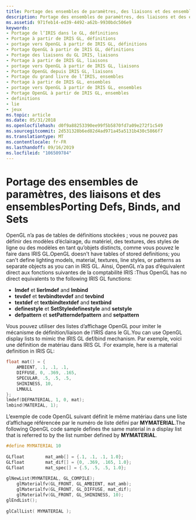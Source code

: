 ```yaml
---
title: Portage des ensembles de paramètres, des liaisons et des ensembles
description: Portage des ensembles de paramètres, des liaisons et des ensembles
ms.assetid: 971feb14-ed39-4492-a62b-9930bdc506e9
keywords:
- Portage de l’IRIS dans le GL, définitions
- Portage à partir de IRIS GL, définitions
- portage vers OpenGL à partir de IRIS GL, définitions
- Portage OpenGL à partir de IRIS GL, définitions
- Portage des liaisons du GL IRIS, liaisons
- Portage à partir de IRIS GL, liaisons
- portage vers OpenGL à partir de IRIS GL, liaisons
- Portage OpenGL depuis IRIS GL, liaisons
- Portage du grand livre de l’IRIS, ensembles
- Portage à partir de IRIS GL, ensembles
- portage vers OpenGL à partir de IRIS GL, ensembles
- Portage OpenGL à partir de IRIS GL, ensembles
- definitions
- lie
- jeux
ms.topic: article
ms.date: 05/31/2018
ms.openlocfilehash: d0f9a88253390ee99f5b5870fd7a09e272f1c549
ms.sourcegitcommit: 2d531328b6ed82d4ad971a45a5131b430c5866f7
ms.translationtype: MT
ms.contentlocale: fr-FR
ms.lasthandoff: 09/16/2019
ms.locfileid: "106509784"
---
```

# <a name="porting-defs-binds-and-sets"></a><span data-ttu-id="609c7-118">Portage des ensembles de paramètres, des liaisons et des ensembles</span><span class="sxs-lookup"><span data-stu-id="609c7-118">Porting Defs, Binds, and Sets</span></span>

<span data-ttu-id="609c7-119">OpenGL n’a pas de tables de définitions stockées ; vous ne pouvez pas définir des modèles d’éclairage, du matériel, des textures, des styles de ligne ou des modèles en tant qu’objets distincts, comme vous pouvez le faire dans IRIS GL.</span><span class="sxs-lookup"><span data-stu-id="609c7-119">OpenGL doesn't have tables of stored definitions; you can't define lighting models, material, textures, line styles, or patterns as separate objects as you can in IRIS GL.</span></span> <span data-ttu-id="609c7-120">Ainsi, OpenGL n’a pas d’équivalent direct aux fonctions suivantes de la comptabilité IRIS :</span><span class="sxs-lookup"><span data-stu-id="609c7-120">Thus OpenGL has no direct equivalents to the following IRIS GL functions:</span></span>

-   <span data-ttu-id="609c7-121">**Imdef** et **lier**</span><span class="sxs-lookup"><span data-stu-id="609c7-121">**Imdef** and **Imbind**</span></span>
-   <span data-ttu-id="609c7-122">**tevdef** et **tevbind**</span><span class="sxs-lookup"><span data-stu-id="609c7-122">**tevdef** and **tevbind**</span></span>
-   <span data-ttu-id="609c7-123">**textdef** et **textbind**</span><span class="sxs-lookup"><span data-stu-id="609c7-123">**textdef** and **textbind**</span></span>
-   <span data-ttu-id="609c7-124">**definestyle** et **SetStyle**</span><span class="sxs-lookup"><span data-stu-id="609c7-124">**definestyle** and **setstyle**</span></span>
-   <span data-ttu-id="609c7-125">**defpattern** et **setPattern**</span><span class="sxs-lookup"><span data-stu-id="609c7-125">**defpattern** and **setpattern**</span></span>

<span data-ttu-id="609c7-126">Vous pouvez utiliser des listes d’affichage OpenGL pour imiter le mécanisme de définition/liaison de l’IRIS dans le GL.</span><span class="sxs-lookup"><span data-stu-id="609c7-126">You can use OpenGL display lists to mimic the IRIS GL def/bind mechanism.</span></span> <span data-ttu-id="609c7-127">Par exemple, voici une définition de matériau dans IRIS GL :</span><span class="sxs-lookup"><span data-stu-id="609c7-127">For example, here is a material definition in IRIS GL:</span></span>


```C++
float mat() = { 
    AMBIENT, .1, .1, .1, 
    DIFFUSE, 0, .369, .165, 
    SPECULAR, .5, .5, .5, 
    SHININESS, 10, 
    LMNULL 
}; 
lmdef(DEFMATERIAL, 1, 0, mat); 
lmbind(MATERIAL, 1);
```



<span data-ttu-id="609c7-128">L’exemple de code OpenGL suivant définit le même matériau dans une liste d’affichage référencée par le numéro de liste défini par **MYMATERIAL**.</span><span class="sxs-lookup"><span data-stu-id="609c7-128">The following OpenGL code sample defines the same material in a display list that is referred to by the list number defined by **MYMATERIAL**.</span></span>


```C++
#define MYMATERIAL 10 
 
GLfloat        mat_amb[] = {.1, .1, .1, 1.0}; 
GLfloat        mat_dif[] = {0, .369, .165, 1.0}; 
GLfloat        mat_spec[] = {.5, .5, .5, 1.0}; 
 
glNewList(MYMATERIAL, GL_COMPILE); 
    glMaterialfv(GL_FRONT, GL_AMBIENT, mat_amb); 
    glMaterialfv(GL_FRONT, GL_DIFFUSE, mat_dif); 
    glMaterialfv(GL_FRONT, GL_SHININESS, 10); 
glEndList(); 
 
glCallList( MYMATERIAL );
```



 

 




